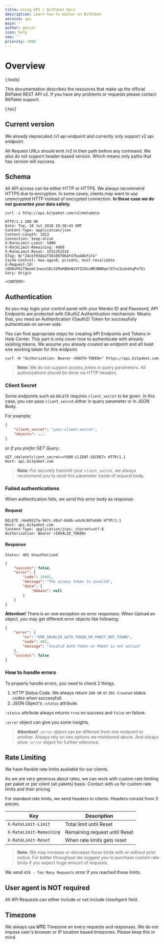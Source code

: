 ```yaml
---
title: Using API | BitPaket Docs
description: Learn how to master on BitPaket
service: api
main: ''
author: gencer
icon: help
seo: ''
priority: 1000
---
```


# Overview
{:tools}

This documentation describes the resources that make up the official BitPaket REST API v2. If you have any problems or requests please contact BitPaket support.

{:toc}

## Current version

We already deprecated /v1 api endpoint and currently only support v2 api endpoint.

All Request URLs should emit /v2 in their path before any command. We also do not support header-based version. Which means only paths that has version will success.

## Schema

All API access can be either HTTP or HTTPS. We always recommend HTTPS due to encryption. In some cases, clients may want to use unencrypted HTTP instead of encrypted connection. **In these case we do not guarantee your data safety.**

```shell
curl -i http://api.bitpaket.com/v2/metadata

HTTP/1.1 200 OK
Date: Tue, 10 Jul 2018 19:38:43 GMT
Content-Type: application/json
Content-Length: 1813
Connection: keep-alive
X-RateLimit-Limit: 5000
X-RateLimit-Remaining: 4999
X-RateLimit-Reset: 1531251524
ETag: W/"24cbf038a1f381007064f47ba46bf1fa"
Cache-Control: max-age=0, private, must-revalidate
X-Request-Id: c0U0oFK1T9womCJnwsxSDcJ2MuKQNnN1VFZIOzzNR3BNRqol5Tvz1LGekhqPofSi
Vary: Origin

<CONTENT>
```


## Authentication

As you may login your control panel with your Nienbo ID and Password, API Endpoints are protected with OAuth2 Authentication mechanism. Means that, you need an Authentication (Oauth2) Token for successfully authenticate on server-side.

You can find appropriate steps for creating API Endpoints and Tokens in Help Center. This part is only cover how to authenticate with already existing tokens. We assume you already created an endpoint and atl least one working token for this endpoint.

```shell
curl -H "Authorization: Bearer <OAUTH-TOKEN>" https://api.bitpaket.com
```

> **Note:** We do not support access_token in query parameters. All authorizations should be done via HTTP headers.

### Client Secret

Some endpoints such as `DELETE` requires `client_secret` to be given. In this case, you can pass `client_secret` either in query parameter or in JSON Body.

For example;

```json
{
    "client_secret": "your-client-secret",
    "objects": ...
}
```

*or if you prefer GET Query:*

```http
GET /delete?client_secret=<YOUR-CLIENT-SECRET> HTTP/1.1
Host: api.bitpaket.com
```

> **Note:** For securely transmit your `client_secret`, we always recommend you to send this parameter inside of request body.

### Failed authentications

When authentication fails, we send this error body as response:

#### Request

```http
DELETE /4e49527a-947c-48af-8ddb-a4c0c907e686 HTTP/1.1
Host: api.bitpaket.com
Content-Type: application/json; charset=utf-8
Authorization: Bearer <INVALID_TOKEN>
```

#### Response

```
Status: 401 Unauthorized
```

```json
{
	"success": false,
	"error": {
		"code": 10401,
		"message": "The access token is invalid",
		"data": {
			"domain": null
		}
	}
}
```

**Attention!** There is an one exception on error responses. When Upload an object, you may get different error objects like following:

```json
{
	"error": {
		"ns": "ERR_INVALID_AUTH_TOKEN_OR_PAKET_NOT_FOUND",
		"code": 401,
		"message": "Invalid Auth Token or Paket is not active"
	},
	"success": false
}
```

### How to handle errors

To properly handle errors, you need to check 2 things.

1. HTTP Status Code. We always return `200 OK` or `201 Created` status codes when successfull.
2. JSON Object's `:status` attribute. 

`:status` attribute always returns `true` on success and `false` on failure.

`:error` object can give you some insights.

> **Attention!** `:error` object can be different from one endpoint to another. Always rely on two options we mentioned above. And always store `:error` object for further reference.

## Rate Limiting

We have flexible rate limits available for our clients.

As we are very generous about rates, we can work with custom rate limiting per paket or per client (all pakets) basis. Contact with us for custom rate limits and their pricing.

For standard rate limits, we send headers to clients. Headers consist from 3 pieces.

| Key                     | Description              |
| ----------------------- | ------------------------ |
| `X-RateLimit-Limit`     | Total limit until Reset |
| `X-RateLimit-Remaining` | Remaining request until Reset |
| `X-RateLimit-Reset` | When rate limits gets reset |

> **Note**: We may increase or decrease those limits with or without prior notice. For better throughput we suggest you to purchase custom rate limits if you expect huge amount of requests.

We send `429 - Too Many Requests` error if you reached these limits.

## User agent is NOT required

All API Requests can either include or not include UserAgent field.

## Timezone

We always use **UTC** Timezone on every requests and responses. We do not impose user's browser or IP location based timezones. Please keep this in mind.
